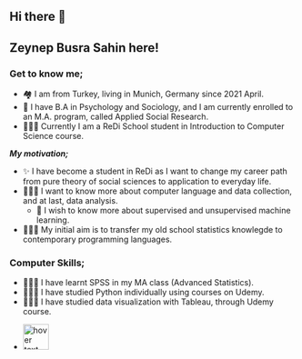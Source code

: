 ## Hi there 👋
## Zeynep Busra Sahin here! 

### Get to know me;
- 🏘️ I am from Turkey, living in Munich, Germany since 2021 April.
- 🏫 I have B.A in Psychology and Sociology, and I am currently enrolled to an M.A. program, called Applied Social Research.
- 👩🏻‍🎓 Currently I am a ReDi School student in Introduction to Computer Science course. 

***My motivation;***

- ✨ I have become a student in ReDi as I want to change my career path from pure theory of social sciences to application to everyday life.
- 👩🏻‍💻 I want to know more about computer language and data collection, and at last, data analysis. 
    - 🤖 I wish to know more about supervised and unsupervised machine learning. 
- 👩🏻‍🦳 My initial aim is to transfer my old school statistics knowlegde to contemporary programming languages.

### Computer Skills;
- 👩🏻‍💻 I have learnt SPSS in my MA class (Advanced Statistics).
- 👩🏻‍💻 I have studied Python individually using courses on Udemy.
- 👩🏻‍💻 I have studied data visualization with Tableau, through Udemy course.
- <p align="left">
  <img src="https://banner2.cleanpng.com/20180523/gss/kisspng-spss-modeler-ibm-computer-software-statistics-boards-5b05cf77cc75f0.3151321715271074478375.jpg" width="45" title="hover text"> 
  </p>


<!--
**zeybus/zeybus** is a ✨ _special_ ✨ repository because its `README.md` (this file) appears on your GitHub profile.

Here are some ideas to get you started:

- 🔭 I’m currently working on ...
- 🌱 I’m currently learning ...
- 👯 I’m looking to collaborate on ...
- 🤔 I’m looking for help with ...
- 💬 Ask me about ...
- 📫 How to reach me: ...
- 😄 Pronouns: ...
- ⚡ Fun fact: ...
-->
